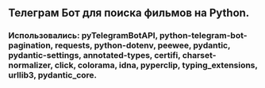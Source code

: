 ## Телеграм Бот для поиска фильмов на Python.
### Использовались: pyTelegramBotAPI, python-telegram-bot-pagination, requests, python-dotenv, peewee, pydantic, pydantic-settings, annotated-types, certifi, charset-normalizer, click, colorama, idna, pyperclip, typing_extensions, urllib3, pydantic_core.

